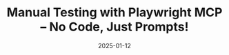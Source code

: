 ---
title: Manual Testing with Playwright MCP – No Code, Just Prompts!
date: 2025-01-12
description: Discover how to perform manual testing using Playwright MCP without writing any code, using simple prompts instead. This revolutionary approach makes testing accessible to everyone, regardless of their coding experience.
video: 2vnttb-YZrA
tags: [playwright, mcp, testing, ai]
host: Debbie's youtube channel
---
